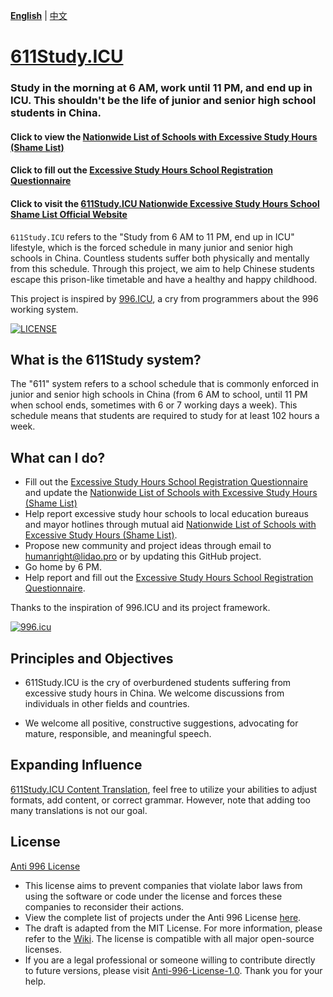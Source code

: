  **[English](README.md)** | [中文](README_CN.md)

[611Study.ICU](https://611Study.icu)
=======

### Study in the morning at 6 AM, work until 11 PM, and end up in ICU. This shouldn't be the life of junior and senior high school students in China.

#### Click to view the [Nationwide List of Schools with Excessive Study Hours (Shame List)](https://docs.google.com/spreadsheets/d/1P48quxwMv9XsYQhXjLOvTRRq8tt3ahJnkbXo4VCxjLc/edit?usp=sharing)
#### Click to fill out the [Excessive Study Hours School Registration Questionnaire](https://forms.gle/n4w2Kb4hMtDxCTE18)
#### Click to visit the [611Study.ICU Nationwide Excessive Study Hours School Shame List Official Website](https://611Study.ICU)

`611Study.ICU` refers to the "Study from 6 AM to 11 PM, end up in ICU" lifestyle, which is the forced schedule in many junior and senior high schools in China. Countless students suffer both physically and mentally from this schedule.
Through this project, we aim to help Chinese students escape this prison-like timetable and have a healthy and happy childhood.

This project is inspired by [996.ICU](https://996.icu/#/zh_CN), a cry from programmers about the 996 working system.

[![LICENSE](https://img.shields.io/badge/license-Anti%20996-blue.svg?style=flat-square)](https://github.com/996icu/996.ICU/blob/master/LICENSE)

What is the 611Study system?
---

The "611" system refers to a school schedule that is commonly enforced in junior and senior high schools in China (from 6 AM to school, until 11 PM when school ends, sometimes with 6 or 7 working days a week). This schedule means that students are required to study for at least 102 hours a week.

What can I do?
---
- Fill out the [Excessive Study Hours School Registration Questionnaire](https://forms.gle/n4w2Kb4hMtDxCTE18) and update the [Nationwide List of Schools with Excessive Study Hours (Shame List)](https://docs.google.com/spreadsheets/d/1P48quxwMv9XsYQhXjLOvTRRq8tt3ahJnkbXo4VCxjLc/edit?usp=sharing)
- Help report excessive study hour schools to local education bureaus and mayor hotlines through mutual aid [Nationwide List of Schools with Excessive Study Hours (Shame List)](https://docs.google.com/spreadsheets/d/1P48quxwMv9XsYQhXjLOvTRRq8tt3ahJnkbXo4VCxjLc/edit?usp=sharing).
- Propose new community and project ideas through email to [humanright@lidao.pro](mailto:humanright@lidao.pro) or by updating this GitHub project.
- Go home by 6 PM.
- Help report and fill out the [Excessive Study Hours School Registration Questionnaire](https://forms.gle/n4w2Kb4hMtDxCTE18).

Thanks to the inspiration of 996.ICU and its project framework.

[![996.icu](https://img.shields.io/badge/link-996.icu-red.svg)](https://996.icu)

Principles and Objectives
---

* 611Study.ICU is the cry of overburdened students suffering from excessive study hours in China. We welcome discussions from individuals in other fields and countries.

* We welcome all positive, constructive suggestions, advocating for mature, responsible, and meaningful speech.

Expanding Influence
---

[611Study.ICU Content Translation](i18n/README.md), feel free to utilize your abilities to adjust formats, add content, or correct grammar. However, note that adding too many translations is not our goal.

License
---

[Anti 996 License](LICENSE)

- This license aims to prevent companies that violate labor laws from using the software or code under the license and forces these companies to reconsider their actions.
- View the complete list of projects under the Anti 996 License [here](awesomelist/README.md).
- The draft is adapted from the MIT License. For more information, please refer to the [Wiki](https://github.com/kattgu7/996-License-Draft/wiki). The license is compatible with all major open-source licenses.
- If you are a legal professional or someone willing to contribute directly to future versions, please visit [Anti-996-License-1.0](https://github.com/kattgu7/996-License-Draft). Thank you for your help.
